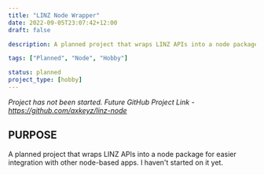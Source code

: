 ```yaml
---
title: "LINZ Node Wrapper"
date: 2022-09-05T23:07:42+12:00
draft: false

description: A planned project that wraps LINZ APIs into a node package for easier integration with other node-based apps.

tags: ["Planned", "Node", "Hobby"]

status: planned
project_type: [hobby]
---
```


*Project has not been started. Future GitHub Project Link - https://github.com/axkeyz/linz-node*

## PURPOSE

A planned project that wraps LINZ APIs into a node package for easier integration with other node-based apps. I haven't started on it yet.